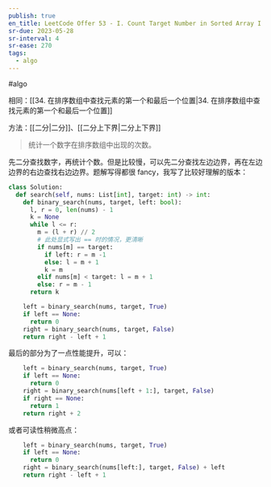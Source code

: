 ```yaml
---
publish: true
en_title: LeetCode Offer 53 - I. Count Target Number in Sorted Array I
sr-due: 2023-05-28
sr-interval: 4
sr-ease: 270
tags:
  - algo
---
```



#algo 

相同：[[34. 在排序数组中查找元素的第一个和最后一个位置|34. 在排序数组中查找元素的第一个和最后一个位置]]

方法：[[二分|二分]]、[[二分上下界|二分上下界]]

> 统计一个数字在排序数组中出现的次数。

先二分查找数字，再统计个数。但是比较慢，可以先二分查找左边边界，再在左边边界的右边查找右边边界。题解写得都很 fancy，我写了比较好理解的版本：

```python
class Solution:
  def search(self, nums: List[int], target: int) -> int:
    def binary_search(nums, target, left: bool):
      l, r = 0, len(nums) - 1
      k = None
      while l <= r:
        m = (l + r) // 2
        # 此处显式写出 == 时的情况，更清晰
        if nums[m] == target:
          if left: r = m -1
          else: l = m + 1
          k = m
        elif nums[m] < target: l = m + 1
        else: r = m - 1
      return k

    left = binary_search(nums, target, True)
    if left == None:
      return 0
    right = binary_search(nums, target, False)
    return right - left + 1
```

最后的部分为了一点性能提升，可以：

```python
    left = binary_search(nums, target, True)
    if left == None:
      return 0
    right = binary_search(nums[left + 1:], target, False)
    if right == None:
      return 1
    return right + 2
```

或者可读性稍微高点：

```python
    left = binary_search(nums, target, True)
    if left == None:
      return 0
    right = binary_search(nums[left:], target, False) + left
    return right - left + 1
```